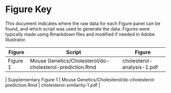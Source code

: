 Figure Key
============

This document indicates where the raw data for each Figure panel can be found, and which script was used to generate the data.  Figures were typically made using Rmarkdown files and modified if needed in Adobe Illustrator.  

| Figure | Script | Figure |
| ------ | ------ | ------ |
| Figure 1 | Mouse Genetics/Cholesterol/do-cholesterol-prediction.Rmd | cholesterol-analysis-1.pdf |

| Supplementary Figure 1 | Mouse Genetics/Cholesterol/do-cholesterol-prediction.Rmd | cholesterol-similarity-1.pdf |